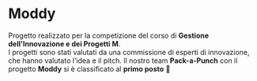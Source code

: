# Moddy
Progetto realizzato per la competizione del corso di **Gestione dell'Innovazione e dei Progetti M**. <br/>
I progetti sono stati valutati da una commissione di esperti di innovazione, che hanno valutato l'idea e il pitch. Il nostro team **Pack-a-Punch** con il progetto **Moddy** si è classificato al **primo posto** 🥇
